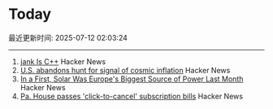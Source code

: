 # Today

最近更新时间: 2025-07-12 02:03:24

--- 
1. [jank Is C++](https://jank-lang.org/blog/2025-07-11-jank-is-cpp/) Hacker News
2. [U.S. abandons hunt for signal of cosmic inflation](https://www.science.org/content/article/u-s-abandons-hunt-signal-cosmic-inflation) Hacker News
3. [In a First, Solar Was Europe's Biggest Source of Power Last Month](https://e360.yale.edu/digest/solar-biggest-power-source-europe-june-2025) Hacker News
4. [Pa. House passes 'click-to-cancel' subscription bills](https://www.pennlive.com/news/2025/07/pa-house-passes-click-to-cancel-subscription-bills-as-court-throws-out-federal-rule.html) Hacker News
